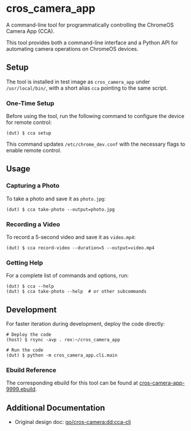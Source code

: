 # cros_camera_app

A command-line tool for programmatically controlling the ChromeOS Camera App
(CCA).

This tool provides both a command-line interface and a Python API for automating
camera operations on ChromeOS devices.

## Setup

The tool is installed in test image as `cros_camera_app` under
`/usr/local/bin/`, with a short alias `cca` pointing to the same script.

### One-Time Setup

Before using the tool, run the following command to configure the device for
remote control:

```shell
(dut) $ cca setup
```

This command updates `/etc/chrome_dev.conf` with the necessary flags to enable
remote control.

## Usage

### Capturing a Photo

To take a photo and save it as `photo.jpg`:

```shell
(dut) $ cca take-photo --output=photo.jpg
```

### Recording a Video

To record a 5-second video and save it as `video.mp4`:

```shell
(dut) $ cca record-video --duration=5 --output=video.mp4
```

### Getting Help

For a complete list of commands and options, run:

```shell
(dut) $ cca --help
(dut) $ cca take-photo --help  # or other subcommands
```

## Development

For faster iteration during development, deploy the code directly:

```shell
# Deploy the code
(host) $ rsync -avp . rex:~/cros_camera_app

# Run the code
(dut) $ python -m cros_camera_app.cli.main
```

### Ebuild Reference

The corresponding ebuild for this tool can be found at
[cros-camera-app-9999.ebuild](https://chromium.googlesource.com/chromiumos/overlays/chromiumos-overlay/+/main/media-libs/cros-camera-app/cros-camera-app-9999.ebuild).

## Additional Documentation

-   Original design doc:
    [go/cros-camera:dd:cca-cli](http://goto.google.com/cros-camera:dd:cca-cli)
